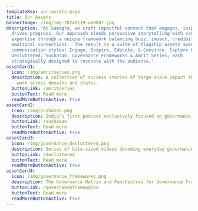 ```yaml
---
templateKey: our-assets-page
title: Our Assets
bannerImage: /img/img-20240119-wa0007.jpg
description: "At Samagra, we craft impactful content that engages, inspires, and
  drives progress. Our approach blends persuasive storytelling with credible
  expertise through a unique framework balancing buzz, impact, credibility, and
  emotional connections.  The result is a suite of flagship assets spanning four
  communication styles: Engage, Inspire, Educate, & Convince. Explore Governance
  Decluttered, Sushasan, Governance Frameworks & Amrit Series, each
  strategically designed to resonate with the audience."
assetCard1:
  icon: /img/amritseries.png
  description: A collection of success stories of large scale impact through our
    work across domains and states.
  buttonLink: /amritseries
  buttonText: Read more
  readMoreButtonActive: true
assetCard2:
  icon: /img/sushasan.png
  description: India’s first podcast exclusively focused on governance
  buttonLink: /sushasan
  buttonText: Read more
  readMoreButtonActive: true
assetCard3:
  icon: /img/governance_decluttered.png
  description: Series of bite-sized videos decoding everyday governance topics
  buttonLink: /decluttered
  buttonText: Read more
  readMoreButtonActive: true
assetCard4:
  icon: /img/governance_frameworks.png
  description: The Governance Matrix and Panchsutras for Governance Transformation
  buttonLink: /governanceframeworks
  buttonText: Read more
  readMoreButtonActive: true
---
```

